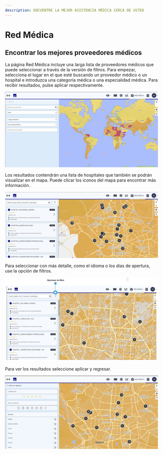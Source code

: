 ```yaml
---
description: ENCUENTRE LA MEJOR ASISTENCIA MÉDICA CERCA DE USTED
---
```


# Red Médica

## Encontrar los mejores proveedores médicos

La página Red Médica incluye una larga lista de proveedores médicos que puede seleccionar a través de la versión de filtros. Para empezar, selecciona el lugar en el que esté buscando un proveedor médico o un hospital e introduzca una categoría médica o una especialidad médica. Para recibir resultados, pulse aplicar respectivamente.

![](../.gitbook/assets/mn_img01%20%284%29.jpg)

Los resultados contendrán una lista de hospitales que también se podrán visualizar en el mapa. Puede clicar los iconos del mapa para encontrar más información.

![](../.gitbook/assets/mn_img02%20%282%29.jpg)

Para seleccionar con más detalle, como el idioma o los días de apertura, use la opción de filtros.

![](../.gitbook/assets/mn_img02-filter-option%20%282%29.JPG)

Para ver los resultados seleccione aplicar y regresar.

![](../.gitbook/assets/mn_img03.jpg)

